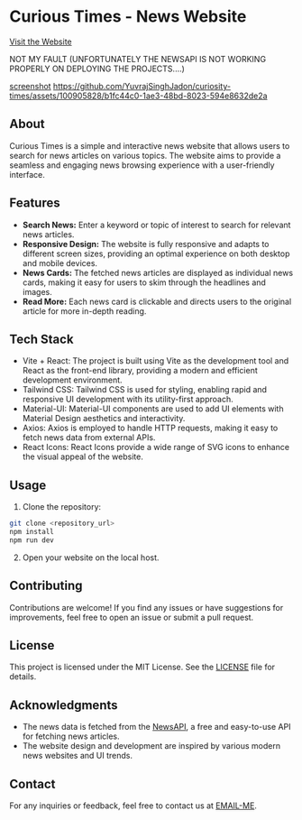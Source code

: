 # Curious Times - News Website
[Visit the Website](https://curiosity-times.vercel.app/)

NOT MY FAULT
(UNFORTUNATELY THE NEWSAPI IS NOT WORKING PROPERLY ON DEPLOYING THE PROJECTS....)

[screenshot](/public/ss.jpeg)
https://github.com/YuvrajSinghJadon/curiosity-times/assets/100905828/b1fc44c0-1ae3-48bd-8023-594e8632de2a


## About

Curious Times is a simple and interactive news website that allows users to search for news articles on various topics. The website aims to provide a seamless and engaging news browsing experience with a user-friendly interface.

## Features

- **Search News:** Enter a keyword or topic of interest to search for relevant news articles.
- **Responsive Design:** The website is fully responsive and adapts to different screen sizes, providing an optimal experience on both desktop and mobile devices.
- **News Cards:** The fetched news articles are displayed as individual news cards, making it easy for users to skim through the headlines and images.
- **Read More:** Each news card is clickable and directs users to the original article for more in-depth reading.

## Tech Stack

- Vite + React: The project is built using Vite as the development tool and React as the front-end library, providing a modern and efficient development environment.
- Tailwind CSS: Tailwind CSS is used for styling, enabling rapid and responsive UI development with its utility-first approach.
- Material-UI: Material-UI components are used to add UI elements with Material Design aesthetics and interactivity.
- Axios: Axios is employed to handle HTTP requests, making it easy to fetch news data from external APIs.
- React Icons: React Icons provide a wide range of SVG icons to enhance the visual appeal of the website.

## Usage

1. Clone the repository:

```bash
git clone <repository_url>
npm install
npm run dev
```
2. Open your website on the local host.

## Contributing

Contributions are welcome! If you find any issues or have suggestions for improvements, feel free to open an issue or submit a pull request.

## License

This project is licensed under the MIT License. See the [LICENSE](LICENSE) file for details.

## Acknowledgments

- The news data is fetched from the [NewsAPI](https://newsapi.org/), a free and easy-to-use API for fetching news articles.
- The website design and development are inspired by various modern news websites and UI trends.

## Contact

For any inquiries or feedback, feel free to contact us at [EMAIL-ME](yuvrajjadon10@gmail.com).
